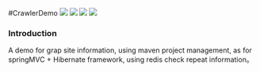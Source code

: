 #CrawlerDemo
![](https://img.shields.io/badge/language-java-blue.svg)
![](https://img.shields.io/badge/Maven-4.0.0-red.svg)
![](https://img.shields.io/badge/Spring-4.1.4-yellowgreen.svg)
![](https://img.shields.io/badge/Hibernate-4.3.8-yellow.svg)

### Introduction
A demo for grap site information, using maven project management, as for springMVC + Hibernate framework, using redis check repeat information。
